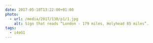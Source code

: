 ```yaml
---
date: 2017-05-10T13:22:00+01:00
photo:
  - url: /media/2017/130/p1/1.jpg
    alt: Sign that reads “London - 179 miles, Holyhead 85 miles”.
tags:
  - i4oG1
---
```

